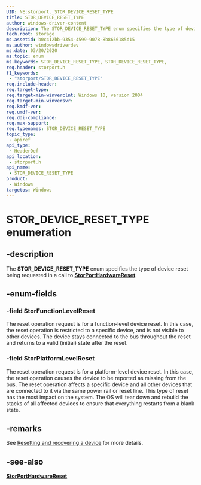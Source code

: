 ```yaml
---
UID: NE:storport._STOR_DEVICE_RESET_TYPE
title: STOR_DEVICE_RESET_TYPE
author: windows-driver-content
description: The STOR_DEVICE_RESET_TYPE enum specifies the type of device reset being requested in a call to StorPortHardwareReset.
tech.root: storage
ms.assetid: b0c412bb-9354-4599-9078-8b8656185d15
ms.author: windowsdriverdev
ms.date: 03/20/2020
ms.topic: enum
ms.keywords: STOR_DEVICE_RESET_TYPE, STOR_DEVICE_RESET_TYPE, 
req.header: storport.h
f1_keywords:
 - "storport/STOR_DEVICE_RESET_TYPE"
req.include-header:
req.target-type:
req.target-min-winverclnt: Windows 10, version 2004
req.target-min-winversvr:
req.kmdf-ver:
req.umdf-ver:
req.ddi-compliance:
req.max-support:
req.typenames: STOR_DEVICE_RESET_TYPE
topic_type: 
 - apiref
api_type: 
 - HeaderDef
api_location: 
 - storport.h
api_name: 
 - STOR_DEVICE_RESET_TYPE
product: 
 - Windows
targetos: Windows
---
```


# STOR_DEVICE_RESET_TYPE enumeration

## -description

The **STOR_DEVICE_RESET_TYPE** enum specifies the type of device reset being requested in a call to [**StorPortHardwareReset**](nf-storport-storporthardwarereset.md).

## -enum-fields

### -field StorFunctionLevelReset

The reset operation request is for a function-level device reset. In this case, the reset operation is restricted to a specific device, and is not visible to other devices. The device stays connected to the bus throughout the reset and returns to a valid (initial) state after the reset.

### -field StorPlatformLevelReset

The reset operation request is for a platform-level device reset. In this case, the reset operation causes the device to be reported as missing from the bus. The reset operation affects a specific device and all other devices that are connected to it via the same power rail or reset line. This type of reset has the most impact on the system. The OS will tear down and rebuild the stacks of all affected devices to ensure that everything restarts from a blank state.

## -remarks

See [Resetting and recovering a device](https://docs.microsoft.com/windows-hardware/drivers/kernel/resetting-and-recovering-a-device
) for more details.

## -see-also

[**StorPortHardwareReset**](nf-storport-storporthardwarereset.md)
